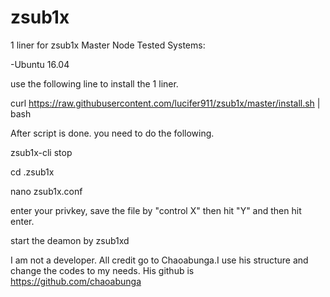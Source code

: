 # zsub1x
1 liner for zsub1x Master Node
Tested Systems:

-Ubuntu 16.04

use the following line to install the 1 liner. 

curl https://raw.githubusercontent.com/lucifer911/zsub1x/master/install.sh | bash

After script is done. you need to do the following.

zsub1x-cli stop

cd .zsub1x

nano zsub1x.conf 

enter your privkey, save the file by "control X" then hit "Y" and then hit enter.

start the deamon by zsub1xd

I am not a developer. All credit go to Chaoabunga.I use his structure and change the codes to my needs. His github is https://github.com/chaoabunga
